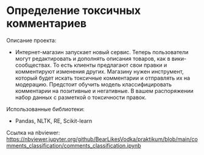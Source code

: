 # Определение токсичных комментариев

Описание проекта:

  - Интернет-магазин запускает новый сервис. Теперь пользователи могут редактировать и дополнять описания товаров, как в вики-сообществах. То есть клиенты предлагают свои правки и комментируют изменения других. Магазину нужен инструмент, который будет искать токсичные комментарии и отправлять их на модерацию. Предстоит обучить модель классифицировать комментарии на позитивные и негативные. В вашем распоряжении набор данных с разметкой о токсичности правок.

Использованные библиотеки:

  - Pandas, NLTK, RE, Scikit-learn

Ссылка на nbviewer: https://nbviewer.jupyter.org/github/BearLikesVodka/praktikum/blob/main/comments_classification/comments_classification.ipynb
